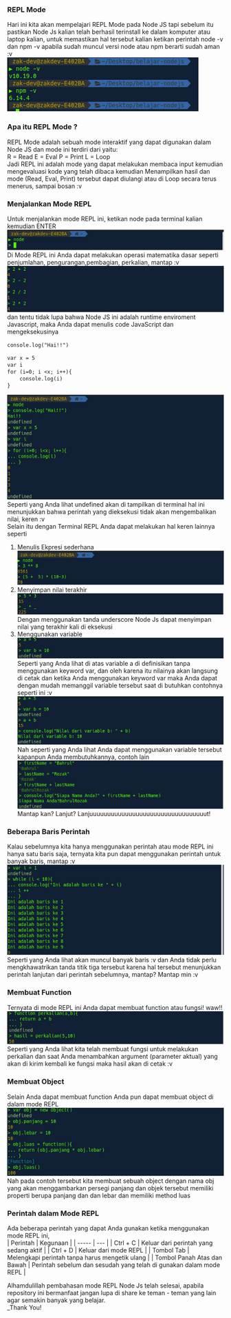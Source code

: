 ### REPL Mode

Hari ini kita akan mempelajari REPL Mode pada Node JS tapi sebelum itu pastikan Node Js kalian telah berhasil terinstall ke dalam komputer atau laptop kalian, untuk memastikan hal tersebut kalian ketikan perintah
node -v dan npm -v apabila sudah muncul versi node atau npm berarti sudah aman :v <br>
![](https://github.com/Bahrul-Rozak/Belajar-Node-JS/blob/main/01_REPL_MODE/image/check.png) <br>

### Apa itu REPL Mode ?
REPL Mode adalah sebuah mode interaktif yang dapat digunakan dalam Node JS dan mode ini terdiri dari yaitu: <br>
R = Read 
E = Eval
P = Print
L = Loop <br>
Jadi REPL ini adalah mode yang dapat melakukan membaca input kemudian mengevaluasi kode yang telah dibaca kemudian Menampilkan hasil dan mode (Read, Eval, Print) tersebut dapat diulangi atau di Loop secara terus menerus, sampai bosan :v 

### Menjalankan Mode REPL
Untuk menjalankan mode REPL ini, ketikan node pada terminal kalian kemudian ENTER <br>
![](https://github.com/Bahrul-Rozak/Belajar-Node-JS/blob/main/01_REPL_MODE/image/image.png) <br>
Di Mode REPL ini Anda dapat melakukan operasi matematika dasar seperti penjumlahan, pengurangan,pembagian, perkalian, mantap :v <br>
![](https://github.com/Bahrul-Rozak/Belajar-Node-JS/blob/main/01_REPL_MODE/image/operasimatematika.png) <br>
dan tentu tidak lupa bahwa Node JS ini adalah runtime enviroment Javascript, maka Anda dapat menulis code JavaScript dan mengeksekusinya <br>
```
console.log("Hai!!")
```
```
var x = 5 
var i
for (i=0; i <x; i++){
    console.log(i)
}
```
![](https://github.com/Bahrul-Rozak/Belajar-Node-JS/blob/main/01_REPL_MODE/image/codejs.png) <br>
Seperti yang Anda lihat undefined akan di tampilkan di terminal hal ini menunjukkan bahwa perintah yang dieksekusi tidak akan mengembalikan nilai, keren :v 
<br>
Selain itu dengan Terminal REPL Anda dapat melakukan hal keren lainnya seperti <br>
1. Menulis Ekpresi sederhana <br>
![](https://github.com/Bahrul-Rozak/Belajar-Node-JS/blob/main/01_REPL_MODE/image/ekpresi.png) <br>
2. Menyimpan nilai terakhir <br>
![](https://github.com/Bahrul-Rozak/Belajar-Node-JS/blob/main/01_REPL_MODE/image/menyimpan.png) <br>
Dengan menggunakan tanda underscore Node Js dapat menyimpan nilai yang terakhir kali di eksekusi 
3. Menggunakan variable <br>
![](https://github.com/Bahrul-Rozak/Belajar-Node-JS/blob/main/01_REPL_MODE/image/anonymousvar.png) <br>
Seperti yang Anda lihat di atas variable a di definisikan tanpa menggunakan keyword var, dan oleh karena itu nilainya akan langsung di cetak dan ketika Anda menggunakan keyword var maka Anda dapat dengan mudah memanggil variable tersebut saat di butuhkan contohnya seperti ini :v <br>
![](https://github.com/Bahrul-Rozak/Belajar-Node-JS/blob/main/01_REPL_MODE/image/variable.png) <br>
Nah seperti yang Anda lihat Anda dapat menggunakan variable tersebut kapanpun Anda membutuhkannya, contoh lain <br>
![](https://github.com/Bahrul-Rozak/Belajar-Node-JS/blob/main/01_REPL_MODE/image/var.png) <br>
Mantap kan? Lanjut? Lanjuuuuuuuuuuuuuuuuuuuuuuuuuuuuuuuuut! <br>

### Beberapa Baris Perintah 
Kalau sebelumnya kita hanya menggunakan perintah atau mode REPL ini hanya satu baris saja, ternyata kita pun dapat menggunakan perintah untuk banyak baris, mantap :v <br>
![](https://github.com/Bahrul-Rozak/Belajar-Node-JS/blob/main/01_REPL_MODE/image/multirow.png) <br>
Seperti yang Anda lihat akan muncul banyak baris :v dan Anda tidak perlu mengkhawatrikan tanda titik tiga tersebut karena hal tersebut menunjukkan perintah lanjutan dari perintah sebelumnya, mantap? Mantap min :v 

### Membuat Function
Ternyata di mode REPL ini Anda dapat membuat function atau fungsi! waw!! <br>
![](https://github.com/Bahrul-Rozak/Belajar-Node-JS/blob/main/01_REPL_MODE/image/function.png) <br>
Seperti yang Anda lihat kita telah membuat fungsi untuk melakukan perkalian dan saat Anda menambahkan argument (parameter aktual) yang akan di kirim kembali ke fungsi maka hasil akan di cetak :v 

### Membuat Object
Selain Anda dapat membuat function Anda pun dapat membuat object di dalam mode REPL <br>
![](https://github.com/Bahrul-Rozak/Belajar-Node-JS/blob/main/01_REPL_MODE/image/object.png) <br>
Nah pada contoh tersebut kita membuat sebuah object dengan nama obj yang akan menggambarkan persegi panjang dan objek tersebut memiliki properti berupa panjang dan dan lebar dan memiliki method luas 

### Perintah dalam Mode REPL
Ada beberapa perintah yang dapat Anda gunakan ketika menggunakan mode REPL ini, <br>
| Perintah  | Kegunaan |
| -----  | --- |
| Ctrl + C     | Keluar dari perintah yang sedang aktif    |
| Ctrl + D     | Keluar dari mode REPL    |
| Tombol Tab     | Melengkapi perintah tanpa harus mengetik ulang    |
| Tombol Panah Atas dan Bawah     | Perintah sebelum dan sesudah yang telah di gunakan dalam mode REPL    |

Alhamdulillah pembahasan mode REPL Node Js telah selesai, apabila repository ini bermanfaat jangan lupa di share ke teman - teman yang lain agar semakin banyak yang belajar. <br>
_Thank You! 

